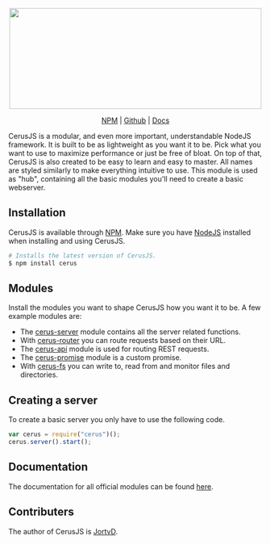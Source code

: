 <p align="center">
	<img height="200" width="500" src="https://i.imgur.com/owrQCO9.png">
	<p align="center"><a href="https://www.npmjs.com/~cerusjs">NPM</a> | <a href="https://github.com/cerusjs">Github</a> | <a href="https://cerusjs.github.io/">Docs</a></p>
</p>

CerusJS is a modular, and even more important, understandable NodeJS framework. It is built to be as lightweight as you want it to be. Pick what you want to use to maximize performance or just be free of bloat. On top of that, CerusJS is also created to be easy to learn and easy to master. All names are styled similarly to make everything intuitive to use. This module is used as "hub", containing all the basic modules you'll need to create a basic webserver.


## Installation
CerusJS is available through [NPM](https://www.npmjs.com). Make sure you have [NodeJS](https://nodejs.org/en/download/) installed when installing and using CerusJS.
```bash
# Installs the latest version of CerusJS.
$ npm install cerus
```


## Modules
Install the modules you want to shape CerusJS how you want it to be. A few example modules are:
- The [cerus-server](https://github.com/cerusjs/cerus-server) module contains all the server related functions.
- With [cerus-router](https://github.com/cerusjs/cerus-router) you can route requests based on their URL.
- The [cerus-api](https://github.com/cerusjs/cerus-api) module is used for routing REST requests.
- The [cerus-promise](https://github.com/cerusjs/cerus-promise) module is a custom promise.
- With [cerus-fs](https://github.com/cerusjs/cerus-fs) you can write to, read from and monitor files and directories.


## Creating a server
To create a basic server you only have to use the following code.
```javascript
var cerus = require("cerus")();
cerus.server().start();
```


## Documentation
The documentation for all official modules can be found [here](https://cerusjs.github.io/). 


## Contributers
The author of CerusJS is [JortvD](https://github.com/JortvD).